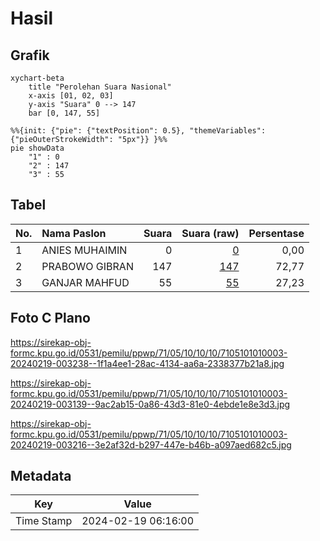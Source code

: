 # Hasil

## Grafik

```mermaid
xychart-beta
    title "Perolehan Suara Nasional"
    x-axis [01, 02, 03]
    y-axis "Suara" 0 --> 147
    bar [0, 147, 55]
```

```mermaid
%%{init: {"pie": {"textPosition": 0.5}, "themeVariables": {"pieOuterStrokeWidth": "5px"}} }%%
pie showData
    "1" : 0
    "2" : 147
    "3" : 55
```

## Tabel

| No. | Nama Paslon    | Suara | Suara (raw) | Persentase |
|:--- |:-------------- | -----:| -----------:| ----------:|
| 1   | ANIES MUHAIMIN | 0     | [0][p-1]    | 0,00       |
| 2   | PRABOWO GIBRAN | 147   | [147][p-2]  | 72,77      |
| 3   | GANJAR MAHFUD  | 55    | [55][p-3]   | 27,23      |


[p-1]: https://github.com/gigit-pemilu/pemilu-2024/blob/main/pilpres/hitung-suara/sub/71-sulawesi-utara/sub/05-minahasa-selatan/sub/10-amurang/sub/1010-bitung/sub/003-tps/sub/paslon-1.txt
[p-2]: https://github.com/gigit-pemilu/pemilu-2024/blob/main/pilpres/hitung-suara/sub/71-sulawesi-utara/sub/05-minahasa-selatan/sub/10-amurang/sub/1010-bitung/sub/003-tps/sub/paslon-2.txt
[p-3]: https://github.com/gigit-pemilu/pemilu-2024/blob/main/pilpres/hitung-suara/sub/71-sulawesi-utara/sub/05-minahasa-selatan/sub/10-amurang/sub/1010-bitung/sub/003-tps/sub/paslon-3.txt

## Foto C Plano

https://sirekap-obj-formc.kpu.go.id/0531/pemilu/ppwp/71/05/10/10/10/7105101010003-20240219-003238--1f1a4ee1-28ac-4134-aa6a-2338377b21a8.jpg

https://sirekap-obj-formc.kpu.go.id/0531/pemilu/ppwp/71/05/10/10/10/7105101010003-20240219-003139--9ac2ab15-0a86-43d3-81e0-4ebde1e8e3d3.jpg

https://sirekap-obj-formc.kpu.go.id/0531/pemilu/ppwp/71/05/10/10/10/7105101010003-20240219-003216--3e2af32d-b297-447e-b46b-a097aed682c5.jpg


## Metadata

| Key        | Value               |
| ---------- | ------------------- |
| Time Stamp | 2024-02-19 06:16:00 |



